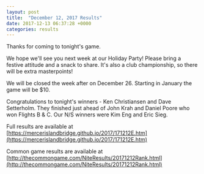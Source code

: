 ```yaml
---
layout: post
title:  "December 12, 2017 Results"
date: 2017-12-13 06:37:28 +0000
categories: results
---
```

Thanks for coming to tonight's game.

We hope we'll see you next week at our Holiday Party! Please bring a festive attitude and a snack to share. It's also a club championship, so there will be extra masterpoints!

We will be closed the week after on December 26. Starting in January the game will be $10.

Congratulations to tonight's winners - Ken Christiansen and Dave Setterholm. They finished just ahead of John Krah and Daniel Poore who won Flights B & C. Our N/S winners were Kim Eng and Eric Sieg.

Full results are available at [https://mercerislandbridge.github.io/2017/171212E.htm](https://mercerislandbridge.github.io/2017/171212E.htm)

Common game results are available at [http://thecommongame.com/NiteResults/20171212Rank.html](http://thecommongame.com/NiteResults/20171212Rank.html)

